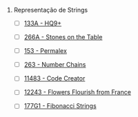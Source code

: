 1. Representação de Strings

    - [ ] [133A - HQ9+](http://codeforces.com/problemset/problem/133/A)
    - [ ] [266A - Stones on the Table](http://codeforces.com/problemset/problem/266/A)
    - [ ] [153 - Permalex](https://onlinejudge.org/index.php?option=onlinejudge&Itemid=8&page=show_problem&problem=89)
    - [ ] [263 - Number Chains](https://onlinejudge.org/index.php?option=com_onlinejudge&Itemid=8&page=show_problem&problem=199)
    - [ ] [11483 - Code Creator](https://onlinejudge.org/index.php?option=com_onlinejudge&Itemid=8&page=show_problem&problem=2478)
    - [ ] [12243 - Flowers Flourish from France](https://onlinejudge.org/index.php?option=com_onlinejudge&Itemid=8&page=show_problem&problem=3395)
    - [ ] [177G1 - Fibonacci Strings](http://codeforces.com/problemset/problem/177/G1)

